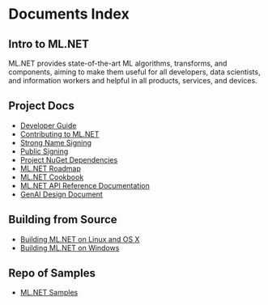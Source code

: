 Documents Index
===============

Intro to ML.NET
---------------

ML.NET provides state-of-the-art ML algorithms, transforms, and components, aiming to make them useful for all developers, data scientists, and information workers and helpful in all products, services, and devices.

Project Docs
------------

- [Developer Guide](project-docs/developer-guide.md)
- [Contributing to ML.NET](project-docs/contributing.md)
- [Strong Name Signing](https://github.com/dotnet/runtime/blob/main/docs/project/strong-name-signing.md)
- [Public Signing](https://github.com/dotnet/runtime/blob/main/docs/project/public-signing.md)
- [Project NuGet Dependencies](https://github.com/dotnet/buildtools/blob/master/Documentation/project-nuget-dependencies.md)
- [ML.NET Roadmap](https://github.com/dotnet/machinelearning/blob/main/README.md)
- [ML.NET Cookbook](code/MlNetCookBook.md)
- [ML.NET API Reference Documentation](https://docs.microsoft.com/dotnet/api/?view=ml-dotnet)
- [GenAI Design Document](gen-ai/README.md)

Building from Source
--------------------

- [Building ML.NET on Linux and OS X](building/unix-instructions.md)
- [Building ML.NET on Windows](building/windows-instructions.md)

Repo of Samples
---------------

- [ML.NET Samples](https://github.com/dotnet/machinelearning-samples/blob/main/README.md)
